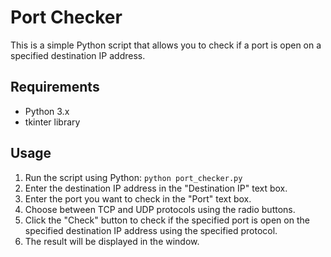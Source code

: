 # Port Checker

This is a simple Python script that allows you to check if a port is open on a specified destination IP address.

## Requirements

- Python 3.x
- tkinter library

## Usage

1. Run the script using Python: `python port_checker.py`
2. Enter the destination IP address in the "Destination IP" text box.
3. Enter the port you want to check in the "Port" text box.
4. Choose between TCP and UDP protocols using the radio buttons.
5. Click the "Check" button to check if the specified port is open on the specified destination IP address using the specified protocol.
6. The result will be displayed in the window.
